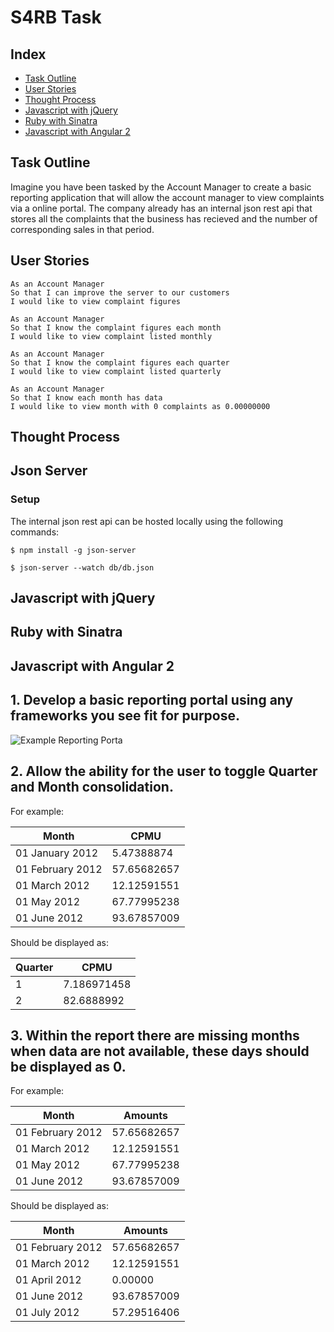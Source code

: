 # S4RB Task #

## Index
* [Task Outline](#Task)
* [User Stories](#Story)
* [Thought Process](#thought)
* [Javascript with jQuery](#jquery)
* [Ruby with Sinatra](#sinatra)
* [Javascript with Angular 2](#angular)

## <a name="Task">Task Outline</a>
Imagine you have been tasked by the Account Manager to create a basic reporting application that will allow the account manager to view complaints via a online portal.
The company already has an internal json rest api that stores all the complaints that the business has recieved and the number of corresponding sales in that period.

## <a name="Story">User Stories</a>
```
As an Account Manager
So that I can improve the server to our customers
I would like to view complaint figures
```
```
As an Account Manager
So that I know the complaint figures each month
I would like to view complaint listed monthly
```
```
As an Account Manager
So that I know the complaint figures each quarter
I would like to view complaint listed quarterly
```
```
As an Account Manager
So that I know each month has data
I would like to view month with 0 complaints as 0.00000000
```

## <a name="thought">Thought Process</a>


## <a name="server">Json Server</a>
### Setup
The internal json rest api can be hosted locally using the following commands:

```shell
$ npm install -g json-server

$ json-server --watch db/db.json
```

## <a name="jquery">Javascript with jQuery</a>

## <a name="sinatra">Ruby with Sinatra</a>

## <a name="angular">Javascript with Angular 2</a>


## 1. Develop a basic reporting portal using any frameworks you see fit for purpose.

![Example Reporting Porta](/example-2.png "Example Reporting Portal")

## 2. Allow the ability for the user to toggle Quarter and Month consolidation.

For example:

|Month       | CPMU|
|---------- | ----------| 
|01 January 2012|	5.47388874|
|01 February 2012|	57.65682657|
|01 March 2012|	12.12591551|
|01 May 2012|	67.77995238|
|01 June 2012|	93.67857009|

Should be displayed as:

|Quarter       | CPMU|
|---------- | ----------|
|1|	7.186971458|
|2|	82.6888992|


## 3. Within the report there are missing months when data are not available, these days should be displayed as 0.

For example:

Month       | Amounts
---------- | ----------|
|01 February 2012|	57.65682657|
|01 March 2012|	12.12591551|
|01 May 2012|	67.77995238|
|01 June 2012|	93.67857009|

Should be displayed as:

|Month       | Amounts
|---------- | ----------|
|01 February 2012|	57.65682657|
|01 March 2012|	12.12591551|
|01 April 2012|	0.00000|
|01 June 2012|	93.67857009|
|01 July 2012|	57.29516406|
